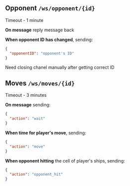 ## Opponent `/ws/opponent/{id}`
Timeout - 1 minute

**On message** reply message back

**When opponent ID has changed**, sending:
```json
{
  "opponentID": "opponent's ID"
}
```
Need closing chanel manually after getting correct ID

## Moves `/ws/moves/{id}`
Timeout - 3 minutes

**On message** sending:
```json
{
  "action": "wait"
}
```

**When time for player's move**, sending:
```json
{
  "action": "move"
}
```

**When opponent hitting** the cell of player's ships, sending:
```json
{
  "action": "opponent_hit"
}
```
